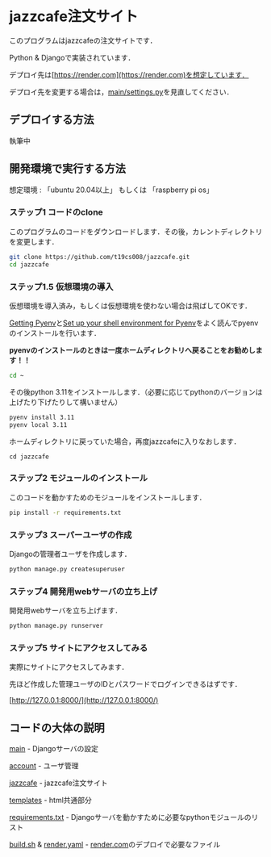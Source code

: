 # jazzcafe注文サイト

このプログラムはjazzcafeの注文サイトです．

Python & Djangoで実装されています．

デプロイ先は[https://render.com](https://render.com)を想定しています．

デプロイ先を変更する場合は，[main/settings.py](https://github.com/t19cs008/jazzcafe/blob/main/main/settings.py)を見直してください．

## デプロイする方法

執筆中

## 開発環境で実行する方法

想定環境 : 「ubuntu 20.04以上」 もしくは 「raspberry pi os」

### ステップ1 コードのclone

このプログラムのコードをダウンロードします．その後，カレントディレクトリを変更します．

```bash
git clone https://github.com/t19cs008/jazzcafe.git
cd jazzcafe
```

### ステップ1.5 仮想環境の導入

仮想環境を導入済み，もしくは仮想環境を使わない場合は飛ばしてOKです．

[Getting Pyenv](https://github.com/pyenv/pyenv?tab=readme-ov-file#installation)と[Set up your shell environment for Pyenv](https://github.com/pyenv/pyenv?tab=readme-ov-file#set-up-your-shell-environment-for-pyenv)をよく読んでpyenvのインストールを行います．

**pyenvのインストールのときは一度ホームディレクトリへ戻ることをお勧めします！！**

```bash
cd ~
```

その後python 3.11をインストールします．（必要に応じてpythonのバージョンは上げたり下げたりして構いません）

```bash
pyenv install 3.11
pyenv local 3.11
```

ホームディレクトリに戻っていた場合，再度jazzcafeに入りなおします．

```
cd jazzcafe
```

### ステップ2 モジュールのインストール

このコードを動かすためのモジュールをインストールします．

```bash
pip install -r requirements.txt
```

### ステップ3 スーパーユーザの作成

Djangoの管理者ユーザを作成します．

```bash
python manage.py createsuperuser
```

### ステップ4 開発用webサーバの立ち上げ

開発用webサーバを立ち上げます．

```bash
python manage.py runserver
```

### ステップ5 サイトにアクセスしてみる

実際にサイトにアクセスしてみます．

先ほど作成した管理ユーザのIDとパスワードでログインできるはずです．

[http://127.0.0.1:8000/](http://127.0.0.1:8000/)

## コードの大体の説明

[main](https://github.com/t19cs008/jazzcafe/tree/main/main) - Djangoサーバの設定

[account](https://github.com/t19cs008/jazzcafe/tree/main/account) - ユーザ管理

[jazzcafe](https://github.com/t19cs008/jazzcafe/tree/main/jazzcafe) - jazzcafe注文サイト

[templates](https://github.com/t19cs008/jazzcafe/tree/main/templates) - html共通部分

[requirements.txt](https://github.com/t19cs008/jazzcafe/blob/main/requirements.txt) - Djangoサーバを動かすために必要なpythonモジュールのリスト

[build.sh](https://github.com/t19cs008/jazzcafe/blob/main/build.sh) & [render.yaml](https://github.com/t19cs008/jazzcafe/blob/main/render.yaml) - [render.com](https://render.com)のデプロイで必要なファイル


